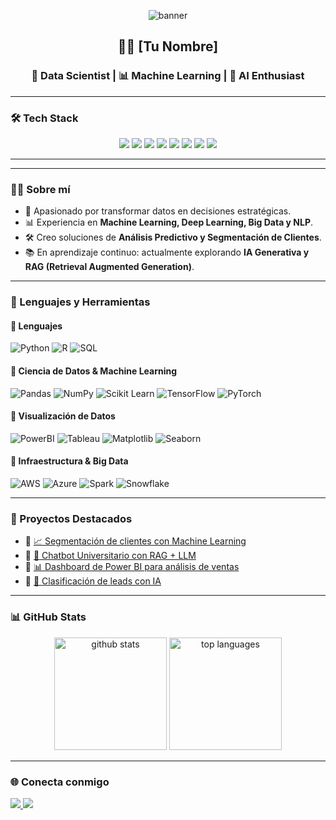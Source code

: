 <p align="center">
  <img src="https://i.ibb.co/9bz1rH5/banner-data-scientist.png" alt="banner" />
</p>

<h2 align="center">👨‍💻 [Tu Nombre]</h2>
<h3 align="center">🚀 Data Scientist | 📊 Machine Learning | 🤖 AI Enthusiast</h3>

---

### 🛠️ Tech Stack  

<p align="center">
  <img src="https://img.shields.io/badge/Python-3776AB?style=for-the-badge&logo=python&logoColor=white" />
  <img src="https://img.shields.io/badge/R-276DC3?style=for-the-badge&logo=r&logoColor=white" />
  <img src="https://img.shields.io/badge/SQL-4479A1?style=for-the-badge&logo=postgresql&logoColor=white" />
  <img src="https://img.shields.io/badge/PowerBI-F2C811?style=for-the-badge&logo=powerbi&logoColor=black" />
  <img src="https://img.shields.io/badge/Tableau-E97627?style=for-the-badge&logo=tableau&logoColor=white" />
  <img src="https://img.shields.io/badge/TensorFlow-FF6F00?style=for-the-badge&logo=tensorflow&logoColor=white" />
  <img src="https://img.shields.io/badge/PyTorch-EE4C2C?style=for-the-badge&logo=pytorch&logoColor=white" />
  <img src="https://img.shields.io/badge/Snowflake-29B5E8?style=for-the-badge&logo=snowflake&logoColor=white" />
</p>

---

---

### 👨‍💻 Sobre mí  
- 🎯 Apasionado por transformar datos en decisiones estratégicas.  
- 📊 Experiencia en **Machine Learning, Deep Learning, Big Data y NLP**.  
- 🛠️ Creo soluciones de **Análisis Predictivo y Segmentación de Clientes**.  
- 📚 En aprendizaje continuo: actualmente explorando **IA Generativa y RAG (Retrieval Augmented Generation)**.  

---

### 🧰 Lenguajes y Herramientas  

#### 📌 Lenguajes
![Python](https://img.shields.io/badge/Python-3776AB?style=for-the-badge&logo=python&logoColor=white)
![R](https://img.shields.io/badge/R-276DC3?style=for-the-badge&logo=r&logoColor=white)
![SQL](https://img.shields.io/badge/SQL-4479A1?style=for-the-badge&logo=databricks&logoColor=white)

#### 📌 Ciencia de Datos & Machine Learning
![Pandas](https://img.shields.io/badge/Pandas-150458?style=for-the-badge&logo=pandas&logoColor=white)
![NumPy](https://img.shields.io/badge/Numpy-013243?style=for-the-badge&logo=numpy&logoColor=white)
![Scikit Learn](https://img.shields.io/badge/Scikit--Learn-F7931E?style=for-the-badge&logo=scikit-learn&logoColor=white)
![TensorFlow](https://img.shields.io/badge/TensorFlow-FF6F00?style=for-the-badge&logo=tensorflow&logoColor=white)
![PyTorch](https://img.shields.io/badge/PyTorch-EE4C2C?style=for-the-badge&logo=pytorch&logoColor=white)

#### 📌 Visualización de Datos
![PowerBI](https://img.shields.io/badge/Power%20BI-F2C811?style=for-the-badge&logo=powerbi&logoColor=black)
![Tableau](https://img.shields.io/badge/Tableau-E97627?style=for-the-badge&logo=tableau&logoColor=white)
![Matplotlib](https://img.shields.io/badge/Matplotlib-003B57?style=for-the-badge&logo=plotly&logoColor=white)
![Seaborn](https://img.shields.io/badge/Seaborn-9F2B68?style=for-the-badge)

#### 📌 Infraestructura & Big Data
![AWS](https://img.shields.io/badge/AWS-232F3E?style=for-the-badge&logo=amazon-aws&logoColor=white)
![Azure](https://img.shields.io/badge/Azure-0089D6?style=for-the-badge&logo=microsoft-azure&logoColor=white)
![Spark](https://img.shields.io/badge/Apache%20Spark-E25A1C?style=for-the-badge&logo=apachespark&logoColor=white)
![Snowflake](https://img.shields.io/badge/Snowflake-29B5E8?style=for-the-badge&logo=snowflake&logoColor=white)

---

### 🚀 Proyectos Destacados  
- 🔹 [📈 Segmentación de clientes con Machine Learning](https://github.com/tuusuario/proyecto1)  
- 🔹 [🤖 Chatbot Universitario con RAG + LLM](https://github.com/tuusuario/proyecto2)  
- 🔹 [📊 Dashboard de Power BI para análisis de ventas](https://github.com/tuusuario/proyecto3)  
- 🔹 [🧠 Clasificación de leads con IA](https://github.com/tuusuario/proyecto4)  

---

### 📊 GitHub Stats  
<p align="center">
  <img src="https://github-readme-stats.vercel.app/api?username=TUUSUARIO&show_icons=true&theme=radical" alt="github stats" height="180"/>
  <img src="https://github-readme-stats.vercel.app/api/top-langs/?username=TUUSUARIO&layout=compact&theme=radical" alt="top languages" height="180"/>
</p>

---

### 🌐 Conecta conmigo  
<a href="https://www.linkedin.com/in/jesús-efrey-gomez-tellez-ab043113a" target="www.linkedin.com/in/jesús-efrey-gomez-tellez-ab043113a">
  <img src="https://img.shields.io/badge/LinkedIn-0077b5?style=for-the-badge&logo=linkedin&logoColor=white"/>
</a>
<a href="mailto:controller.cca@gmail.com">
  <img src="https://img.shields.io/badge/Gmail-d93025?style=for-the-badge&logo=gmail&logoColor=white"/>
</a>

